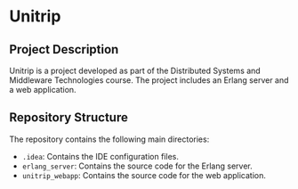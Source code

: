 # Unitrip

## Project Description
Unitrip is a project developed as part of the Distributed Systems and Middleware Technologies course. The project includes an Erlang server and a web application.

## Repository Structure
The repository contains the following main directories:
- `.idea`: Contains the IDE configuration files.
- `erlang_server`: Contains the source code for the Erlang server.
- `unitrip_webapp`: Contains the source code for the web application.
